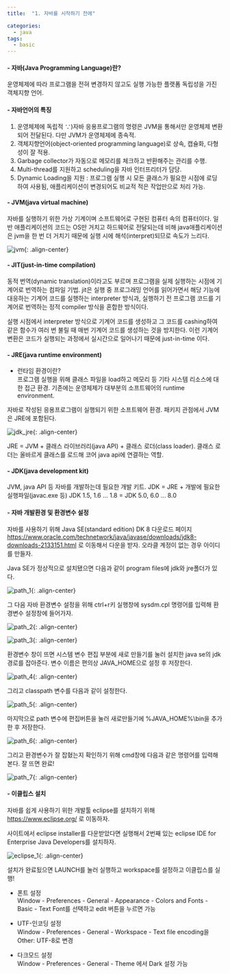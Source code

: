 ```yaml
---
title:  "1. 자바를 시작하기 전에"

categories:
  - java
tags:
  - basic
---
```


#### - 자바(Java Programming Language)란?  
운영체제에 따라 프로그램을 전혀 변경하지 않고도 실행 가능한 플랫폼 독립성을 가진 객체지향 언어.

#### - 자바언어의 특징  
1. 운영체제에 독립적 ∵)자바 응용프로그램의 명령은 JVM을 통해서만 운영체제 변환되어 전달된다. 다만 JVM가 운영체제에 종속적.
2. 객체지향언어(object-oriented programming language)로 상속, 캡슐화, 다형성이 잘 적용.
3. Garbage collector가 자동으로 메모리를 체크하고 반환해주는 관리를 수행.
4. Multi-thread를 지원하고 scheduling을 자바 인터프리터가 담당.
5. Dynamic Loading을 지원 : 프로그램 실행 시 모든 클래스가 필요한 시점에 로딩하여 사용됨, 애플리케이션이 변경되어도 비교적 적은 작업만으로 처리 가능.

#### - JVM(java virtual machine)  
자바를 실행하기 위한 가상 기계이며 소프트웨어로 구현된 컴퓨터 속의 컴퓨터이다.
일반 애플리케이션의 코드는 OS만 거치고 하드웨어로 전달되는데 비해
java애플리케이션은 jvm을 한 번 더 거치기 때문에 실행 시에 해석(interpret)되므로 속도가 느리다.

![jvm](/assets/images/java-basic/jvm.png){: .align-center}

#### - JIT(just-in-time compilation)  
동적 번역(dynamic translation)이라고도 부르며 프로그램을 실제 실행하는 시점에 기계어로 번역하는 컴파일 기법.
jit은 실행 중 프로그래밍 언어를 읽어가면서 해당 기능에 대응하는 기계어 코드를 실행하는 interpreter 방식과,
실행하기 전 프로그램 코드를 기계어로 번역하는 정적 compiler 방식을 혼합한 방식이다.

실행 시점에서 interpreter 방식으로 기계어 코드를 생성하고 그 코드를 cashing하여 같은 함수가 여러 번 불릴 때 매번 기계어 코드를 생성하는 것을 방지한다.
이런 기계어 변환은 코드가 실행되는 과정에서 실시간으로 일어나기 때문에 just-in-time 이다.

#### - JRE(java runtime environment)
- 런타임 환경이란?  
프로그램 실행을 위해 클래스 파일을 load하고 메모리 등 기타 시스템 리소스에 대한 접근 환경.
기존에는 운영체제가 대부분의 소프트웨어의 runtime environment.

자바로 작성된 응용프로그램이 실행되기 위한 소프트웨어 환경. 패키지 관점에서 JVM은 JRE에 포함된다.

![jdk_jre](/assets/images/java-basic/jdk_jre.png){: .align-center}

JRE = JVM + 클래스 라이브러리(java API) + 클래스 로더(class loader).
클래스 로더는 올바르게 클래스를 로드해 코어 java api에 연결하는 역할.

#### - JDK(java development kit)  
JVM, java API 등 자바를 개발하는데 필요한 개발 키트.
JDK = JRE + 개발에 필요한 실행파일(javac.exe 등)
JDK 1.5, 1.6 ... 1.8 = JDK 5.0, 6.0 ... 8.0


#### - 자바 개발환경 및 환경변수 설정

자바를 사용하기 위해 Java SE(standard edition) DK 8 다운로드 페이지
<https://www.oracle.com/technetwork/java/javase/downloads/jdk8-downloads-2133151.html> 로 이동해서 다운을 받자.
오라클 계정이 없는 경우 아이디를 만들자.

Java SE가 정상적으로 설치됐으면 다음과 같이 program files에 jdk와 jre폴더가 있다.

![path_1](/assets/images/java-basic/path_1.png){: .align-center}  

그 다음 자바 환경변수 설정을 위해 ctrl+r키 실행창에 sysdm.cpl 명령어를 입력해 환경변수 설정창에 들어가자.

![path_2](/assets/images/java-basic/path_2.png){: .align-center}  

![path_3](/assets/images/java-basic/path_3.png){: .align-center}  

환경변수 창이 뜨면 시스템 변수 편집 부분에 새로 만들기를 눌러 설치한 java se의 jdk 경로를 잡아준다.
변수 이름은 편의상 JAVA_HOME으로 설정 후 저장한다.

![path_4](/assets/images/java-basic/path_4.png){: .align-center}  

그리고 classpath 변수를 다음과 같이 설정한다.

![path_5](/assets/images/java-basic/path_5.png){: .align-center}  

마지막으로 path 변수에 편집버튼을 눌러 새로만들기에 %JAVA_HOME%\bin을 추가한 후 저장한다.

![path_6](/assets/images/java-basic/path_6.png){: .align-center}  

그리고 환경변수가 잘 잡혔는지 확인하기 위해 cmd창에 다음과 같은 명령어를 입력해본다.
잘 뜨면 완료!

![path_7](/assets/images/java-basic/path_7.png){: .align-center}  


#### - 이클립스 설치

자바를 쉽게 사용하기 위한 개발툴 eclipse를 설치하기 위해 <https://www.eclipse.org/> 로 이동하자.

사이트에서 eclipse installer를 다운받았다면 실행해서 2번째 있는
eclipse IDE for Enterprise Java Developers를 설치하자.

![eclipse_1](/assets/images/java-basic/eclipse_1.png){: .align-center}  

설치가 완료됬으면 LAUNCH를 눌러 실행하고 workspace를 설정하고 이클립스를 실행!

- 폰트 설정  
Window - Preferences - General - Appearance - Colors and Fonts - Basic - Text Font를 선택하고
edit 버튼을 누르면 가능

- UTF-인코딩 설정  
Window - Preferences - General - Workspace - Text file encoding을 Other: UTF-8로 변경

- 다크모드 설정  
Window - Preferences - General - Theme 에서 Dark 설정 가능








